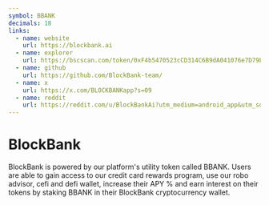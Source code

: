 ```yaml
---
symbol: BBANK
decimals: 18
links:
  - name: website
    url: https://blockbank.ai
  - name: explorer
    url: https://bscscan.com/token/0xF4b5470523cCD314C6B9dA041076e7D79E0Df267
  - name: github
    url: https://github.com/BlockBank-team/
  - name: x
    url: https://x.com/BLOCKBANKapp?s=09
  - name: reddit
    url: https://reddit.com/u/BlockBankAi?utm_medium=android_app&utm_source=share
---
```


# BlockBank

BlockBank is powered by our platform's utility token called BBANK. Users are able to gain access to our credit card rewards program, use our robo advisor, cefi and defi wallet, increase their APY % and earn interest on their tokens by staking BBANK in their BlockBank cryptocurrency wallet.
